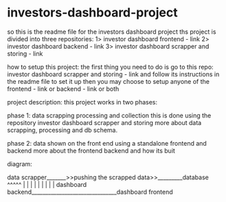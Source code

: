 # investors-dashboard-project

so this is the readme file for the investors dashboard project
ths project is divided into three repositories:
1> investor dashboard frontend - link
2> investor dashboard backend - link
3> investor dashboard scrapper and storing - link

how to setup this project:
the first thing you need to do is go to this repo: investor dashboard scrapper and storing - link and follow its instructions in the readme file to set it up
then you may choose to setup anyone of the frontend - link or backend - link or both 

project description:
this project works in two phases:

phase 1: data scrapping processing and collection
this is done using the repository investor dashboard scrapper and storing
more about data scrapping, processing and db schema. 

phase 2: data shown on the front end using a standalone frontend and backend
more about the frontend backend and how its buit

diagram:

data scrapper_______>>pushing the scrapped data>>_________database
                                                            ^^^^^
                                                              |
                                                              |
                                                              |
                                                              |
                                                              |
                                                              |
                                                              |
                                                              |
                                                              |
                                                              dashboard backend_______________________________dashboard frontend

